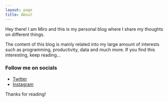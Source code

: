 ```yaml
---
layout: page
title: About
---
```


<p class="message">
  Hey there! I am Miro and this is my personal blog where I share my thoughts on different things.
</p>

The content of this blog is mainly related into my large amount of interests such as programming, productivity, data and much more. If you find this interesting, keep reading...

### Follow me on socials

- [Twitter](https://twitter.com/sopanenm>)
- [Instagram](https://instagram.com/sopanem)

Thanks for reading!
